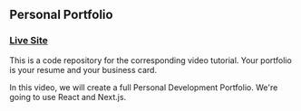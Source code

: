 ## Personal Portfolio

### [Live Site](https://elmoustaphahoueibib.netlify.app/)

This is a code repository for the corresponding video tutorial. Your portfolio is your resume and your business card.

In this video, we will create a full Personal Development Portfolio. We're going to use React and Next.js.
